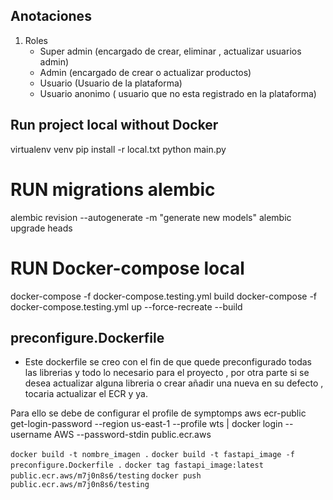 ## Anotaciones
1. Roles
    - Super admin (encargado de crear, eliminar , actualizar usuarios admin)
    - Admin (encargado de crear o actualizar productos)
    - Usuario (Usuario de la plataforma)
    - Usuario anonimo ( usuario que no esta registrado en la plataforma)

## Run project local without Docker
virtualenv venv
pip install -r local.txt
python main.py
# RUN migrations alembic

alembic revision --autogenerate -m "generate new models"
alembic upgrade heads
# RUN Docker-compose local

docker-compose -f docker-compose.testing.yml build
docker-compose -f docker-compose.testing.yml up --force-recreate --build

## preconfigure.Dockerfile

- Este dockerfile se creo con el fin de que quede preconfigurado todas las librerias y todo lo necesario para el proyecto , por otra parte si se desea actualizar alguna libreria o crear añadir una nueva en su defecto , tocaria actualizar el ECR y ya.

Para ello se debe de configurar el profile de symptomps
aws ecr-public get-login-password --region us-east-1 --profile wts | docker login --username AWS --password-stdin public.ecr.aws

`docker build -t nombre_imagen .`
`docker build -t fastapi_image -f preconfigure.Dockerfile .`
`docker tag fastapi_image:latest public.ecr.aws/m7j0n8s6/testing`
`docker push public.ecr.aws/m7j0n8s6/testing`

